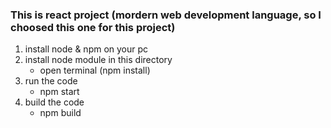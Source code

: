 ### This is react project (mordern web development language, so I choosed this one for this project)

1. install node & npm on your pc 
2. install node module in this directory
    - open terminal (npm install)
3. run the code 
    - npm start
4. build the code
    - npm build

